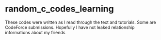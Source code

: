 # random_c_codes_learning
These codes were written as I read through the text and tutorials. Some are CodeForce submissions. Hopefully I have not leaked relationship informations about my friends
